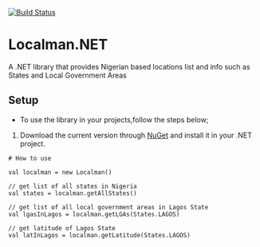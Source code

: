 [![Build Status](https://dev.azure.com/kaysho109/Localman.NET/_apis/build/status/kaysho.Localman.NET?branchName=master)](https://dev.azure.com/kaysho109/Localman.NET/_build/latest?definitionId=11&branchName=master)

# Localman.NET
A .NET library that provides Nigerian based locations list and info such as States and Local Government Areas


## Setup
- To use the library in your projects,follow the steps below;

1. Download the current version through [NuGet](https://www.nuget.org/packages/Localman.NET/) and install it in your .NET project.

```
# How to use

val localman = new Localman()

// get list of all states in Nigeria
val states = localman.getAllStates() 

// get list of all local government areas in Lagos State
val lgasInLagos = localman.getLGAs(States.LAGOS) 

// get latitude of Lagos State
val latInLagos = localman.getLatitude(States.LAGOS)  
```
